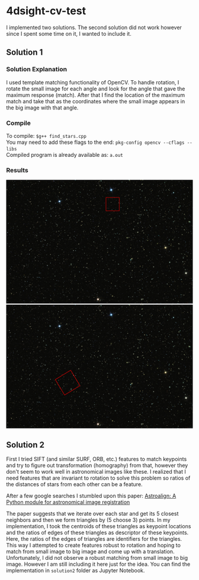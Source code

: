 # 4dsight-cv-test

I implemented two solutions. The second solution did not work however since I spent some time on it, I wanted to include it.

## Solution 1

### Solution Explanation

I used template matching functionality of OpenCV. To handle rotation, I rotate the small image for each angle and look for the angle that gave the maximum response (match). After that I find the location of the maximum match and take that as the coordinates where the small image appears in the big image with that angle.

### Compile

To compile: `$g++ find_stars.cpp`  
You may need to add these flags to the end: ``pkg-config opencv --cflags --libs``  
Compiled program is already available as: `a.out`

### Results

![png](./result.png)
![png](./result_rotated.png)


## Solution 2

First I tried SIFT (and similar SURF, ORB, etc.) features to match keypoints and try to figure out transformation (homography) from that, however they don't seem to work well in astronomical images like these. I realized that I need features that are invariant to rotation to solve this problem so ratios of the distances of stars from each other can be a feature.

After a few google searches I stumbled upon this paper: 
[Astroalign: A Python module for astronomical image registration](https://arxiv.org/abs/1909.02946)

The paper suggests that we iterate over each star and get its 5 closest neighbors and then we form triangles by (5 choose 3) points. In my implementation, I took the centroids of these triangles as keypoint locations and the ratios of edges of these triangles as descriptor of these keypoints. Here, the ratios of the edges of triangles are identifiers for the triangles. This way I attempted to create features robust to rotation and hoping to match from small image to big image and come up with a translation. Unfortunately, I did not observe a robust matching from small image to big image. However I am still including it here just for the idea. You can find the implementation in `solution2` folder as Jupyter Notebook.
